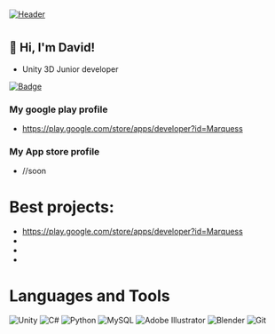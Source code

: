 #

[![Header](https://github.com/yeview/yeview/blob/main/assets/IMG_3174.PNG)]()

#

## 👋 Hi, I'm David!

- Unity 3D Junior developer

[![Badge]()](https://github.com/yeview/yeview/blob/main/assets/UJP.png)

### My google play profile 
- https://play.google.com/store/apps/developer?id=Marquess
### My App store profile
- //soon

# Best projects:
- https://play.google.com/store/apps/developer?id=Marquess
-
-
-

# Languages and Tools
![Unity](https://img.shields.io/badge/-Unity3D-090909?style=for-the-badge&logo=unity)
![C#](https://img.shields.io/badge/-C%23-%234B275F.svg?style=for-the-badge&logo=C-sharp)
![Python](https://img.shields.io/badge/python-%2314354C.svg?style=for-the-badge&logo=python&logoColor=white)
![MySQL](https://img.shields.io/badge/mysql-%2300599C.svg?style=for-the-badge&logo=mysql&logoColor=white)
![Adobe Illustrator](https://img.shields.io/badge/adobeillustrator-%23FF9A00.svg?style=for-the-badge&logo=adobeillustrator&logoColor=white)
![Blender](https://img.shields.io/badge/blender-%23F5792A.svg?style=for-the-badge&logo=blender&logoColor=white)
![Git](https://img.shields.io/badge/git-%23F05033.svg?style=for-the-badge&logo=git&logoColor=white)


<!---
yeview/yeview is a ✨ special ✨ repository because its `README.md` (this file) appears on your GitHub profile.
You can click the Preview link to take a look at your changes.
--->
